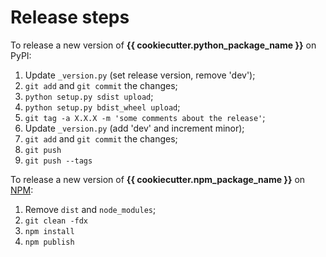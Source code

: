 # Release steps

To release a new version of **{{ cookiecutter.python_package_name }}** on PyPI:

1. Update `_version.py` (set release version, remove 'dev');
2. `git add` and `git commit` the changes;
3. `python setup.py sdist upload`;
4. `python setup.py bdist_wheel upload`;
5. `git tag -a X.X.X -m 'some comments about the release'`;
6. Update `_version.py` (add 'dev' and increment minor);
7. `git add` and `git commit` the changes;
8. `git push`
9. `git push --tags`

To release a new version of **{{ cookiecutter.npm_package_name }}** on [NPM](https://www.npmjs.com):

1. Remove `dist` and `node_modules`;
2. `git clean -fdx`
3. `npm install`
4. `npm publish`
